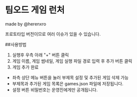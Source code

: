 # 팀오드 게임 런처

made by @herenxro

프로토타입 버전이므로 여러 이슈가 있을 수 있습니다.

##사용방법

1. 실행후 우측 아래 "+" 버튼 클릭
2. 게임 이름, 게임 썸네일, 게임 실행 파일 경로 입력 후 추가 버튼 클릭
3. 게임 추가 완료

- 좌측 상단 메뉴 버튼을 눌러 부제목 설정 및 추가된 게임 삭제 가능
- 부제목과 추가된 게임 목록은 games.json 파일에 저장됩니다.
- 설정 버튼 비밀번호는 운영진에게만 공개됩니다.
